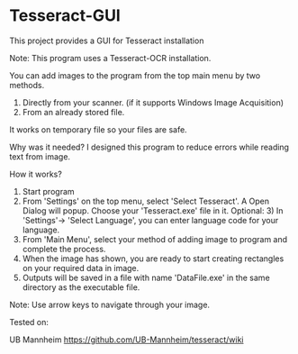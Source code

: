 # Tesseract-GUI
This project provides a GUI for Tesseract installation

Note: This program uses a Tesseract-OCR installation.

You can add images to the program from the top main menu by two methods.
1) Directly from your scanner. (if it supports Windows Image Acquisition)
2) From an already stored file.

It works on temporary file so your files are safe.

Why was it needed?
I designed this program to reduce errors while reading text from image.

How it works?
1) Start program
2) From 'Settings' on the top menu, select 'Select Tesseract'. A Open Dialog will popup. Choose your 'Tesseract.exe' file in it.
Optional: 3) In 'Settings'-> 'Select Language', you can enter language code for your language.
4) From 'Main Menu', select your method of adding image to program and complete the process.
5) When the image has shown, you are ready to start creating rectangles on your required data in image.
6) Outputs will be saved in a file with name 'DataFile.exe' in the same directory as the executable file.

Note: Use arrow keys to navigate through your image.


Tested on:

UB Mannheim
https://github.com/UB-Mannheim/tesseract/wiki

